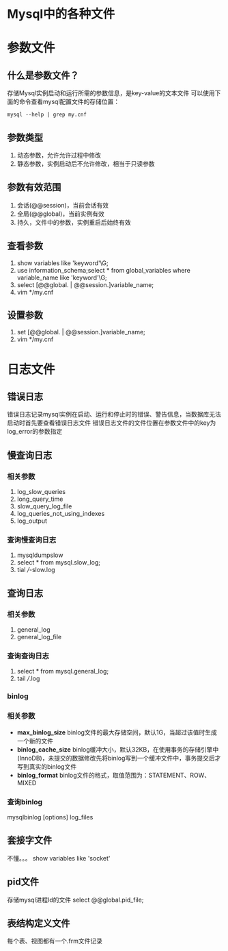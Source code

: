 Mysql中的各种文件
================

# 参数文件

## 什么是参数文件？
存储Mysql实例启动和运行所需的参数信息，是key-value的文本文件
可以使用下面的命令查看mysql配置文件的存储位置：
```
mysql --help | grep my.cnf
```

## 参数类型
1. 动态参数，允许允许过程中修改
2. 静态参数，实例启动后不允许修改，相当于只读参数

## 参数有效范围
1. 会话(@@session)，当前会话有效
2. 全局(@@global)，当前实例有效
3. 持久，文件中的参数，实例重启后始终有效

## 查看参数
1. show variables like 'keyword'\G;
2. use information_schema;select * from global_variables where variable_name like 'keyword'\G;
3. select [@@global. | @@session.]variable_name;
4. vim */my.cnf

## 设置参数
1. set [@@global. | @@session.]variable_name;
2. vim */my.cnf

# 日志文件

## 错误日志
错误日志记录mysql实例在启动、运行和停止时的错误、警告信息，当数据库无法启动时首先要查看错误日志文件
错误日志文件的文件位置在参数文件中的key为log_error的参数指定

## 慢查询日志
### 相关参数
1. log_slow_queries
2. long_query_time
3. slow_query_log_file
4. log_queries_not_using_indexes
5. log_output

### 查询慢查询日志
1. mysqldumpslow
2. select * from mysql.slow_log;
3. tial */*-slow.log

## 查询日志
### 相关参数
1. general_log
2. general_log_file

### 查询查询日志
1. select * from mysql.general_log;
2. tail */*.log

### binlog
### 相关参数
- **max_binlog_size**
binlog文件的最大存储空间，默认1G，当超过该值时生成一个新的文件
- **binlog_cache_size**
binlog缓冲大小，默认32KB，在使用事务的存储引擎中(InnoDB)，未提交的数据修改先将binlog写到一个缓冲文件中，事务提交后才写到真实的binlog文件
- **binlog_format**
binlog文件的格式，取值范围为：STATEMENT、ROW、MIXED

### 查询binlog
mysqlbinlog [options] log_files

## 套接字文件
不懂。。。
show variables like 'socket'

## pid文件
存储mysql进程Id的文件
select @@global.pid_file;

## 表结构定义文件
每个表、视图都有一个.frm文件记录